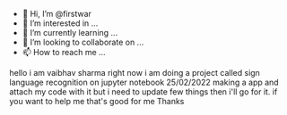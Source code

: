 - 👋 Hi, I’m @firstwar
- 👀 I’m interested in ...
- 🌱 I’m currently learning ...
- 💞️ I’m looking to collaborate on ...
- 📫 How to reach me ...

<!---
firstwar/firstwar is a ✨ special ✨ repository because its `README.md` (this file) appears on your GitHub profile.
You can click the Preview link to take a look at your changes.
--->
hello i am vaibhav sharma
right now i am doing a project called sign language recognition on jupyter notebook
25/02/2022
making a app and attach my code with it but i need to update few things then i'll go for it.
if you want to help me that's good for me
Thanks
